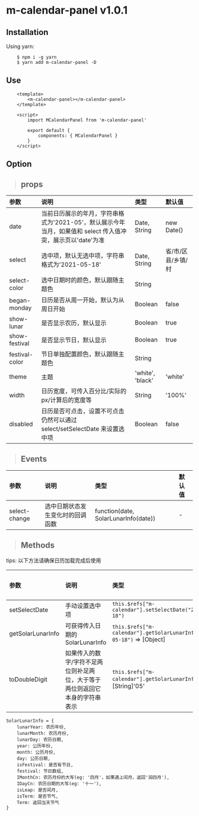 # m-calendar-panel v1.0.1

## Installation

Using yarn:

```code
    $ npm i -g yarn
    $ yarn add m-calendar-panel -D
```

## Use

```code
    <template>
        <m-calendar-panel></m-calendar-panel>
    </template>

    <script>
        import MCalendarPanel from 'm-calendar-panel'

        export default {
            components: { MCalendarPanel }
        }
    </script>
```

## Option

> ## props

| 参数           | 说明                                                                                                        | 类型             | 默认值             |
| :------------- | :---------------------------------------------------------------------------------------------------------- | :--------------- | :----------------- |
| date           | 当前日历展示的年月，字符串格式为'2021-05'，默认展示今年当月，如果值和 select 传入值冲突，展示页以'date'为准 | Date, String     | new Date()         |
| select         | 选中项，默认无选中项，字符串格式为'2021-05-18'                                                              | Date, String     | 省/市/区县/乡镇/村 |
| select-color   | 选中日期时的颜色，默认跟随主题色                                                                            | String           |                    |
| began-monday   | 日历是否从周一开始，默认为从周日开始                                                                        | Boolean          | false              |
| show-lunar     | 是否显示农历，默认显示                                                                                      | Boolean          | true               |
| show-festival  | 是否显示节日，默认显示                                                                                      | Boolean          | true               |
| festival-color | 节日单独配置颜色，默认跟随主题色                                                                            | String           |                    |
| theme          | 主题                                                                                                        | 'white', 'black' | 'white'            |
| width          | 日历宽度，可传入百分比/实际的 px/计算后的宽度等                                                             | String           | '100%'             |
| disabled       | 日历是否可点击，设置不可点击仍然可以通过 select/setSelectDate 来设置选中项                                  | Boolean          | false              |

> ## Events

| 参数          | 说明                             | 类型                                 | 默认值 |
| :------------ | :------------------------------- | :----------------------------------- | :----- |
| select-change | 选中日期状态发生变化时的回调函数 | function(date, SolarLunarInfo(date)) | -      |

> ## Methods

tips: 以下方法请确保日历加载完成后使用

| 参数              | 说明                                                                        | 类型                                                                   | 默认值 |
| :---------------- | :-------------------------------------------------------------------------- | :--------------------------------------------------------------------- | :----- |
| setSelectDate     | 手动设置选中项                                                              | `this.$refs["m-calendar"].setSelectDate("2021-05-18")`                 | -      |
| getSolarLunarInfo | 可获得传入日期的 SolarLunarInfo                                             | `this.$refs["m-calendar"].getSolarLunarInfo("2021-05-18")` => [Object] | -      |
| toDoubleDigit     | 如果传入的数字/字符不足两位则补足两位，大于等于两位则返回它本身的字符串表示 | `this.$refs["m-calendar"].getSolarLunarInfo(5)` => [String]'05'        | -      |

```code
SolarLunarInfo = {
    lunarYear: 农历年份,
    lunarMonth: 农历月份,
    lunarDay: 农历日期,
    year: 公历年份,
    month: 公历月份,
    day: 公历日期,
    isFestival: 是否有节日,
    festival: 节日数组,
    IMonthCn: 农历月份的大写(eg: '四月'，如果遇上闰月，返回'润四月'),
    IDayCn: 农历日期的大写(eg: '十一'),
    isLeap: 是否闰月,
    isTerm: 是否节气,
    Term: 返回当天节气
}
```
